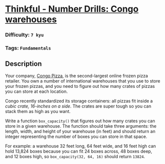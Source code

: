 # [Thinkful - Number Drills: Congo warehouses](https://www.codewars.com/kata/5862e7c63f8628a126000e18)

### Difficulty: `7 kyu`

### Tags: `Fundamentals`

## Description

Your company, [Congo Pizza](https://interesting-africa-facts.com/Africa-Landforms/Congo-Rainforest-Facts.html), is the second-largest online frozen pizza retailer. You own a number of international warehouses that you use to store your frozen pizzas, and you need to figure out how many crates of pizzas you can store at each location.

Congo recently standardized its storage containers: all pizzas fit inside a *cubic crate, 16-inches on a side*. The crates are super tough so you can stack them as high as you want.

Write a function `box_capacity()` that figures out how many crates you can store in a given warehouse. The function should take three arguments: the length, width, and height of your warehouse (in feet) and should return an integer representing the number of boxes you can store in that space.

For example: a warehouse 32 feet long, 64 feet wide, and 16 feet high can hold 13,824 boxes because you can fit 24 boxes across, 48 boxes deep, and 12 boxes high, so `box_capacity(32, 64, 16)` should return `13824`.

